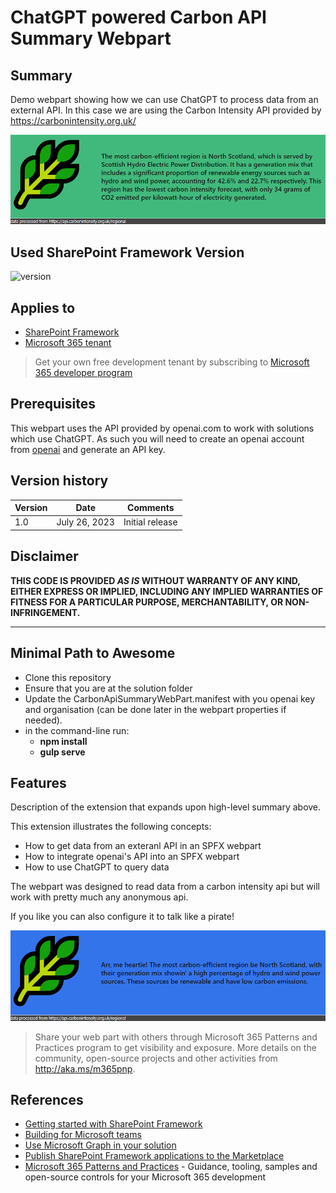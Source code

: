 # ChatGPT powered Carbon API Summary Webpart

## Summary

Demo webpart showing how we can use ChatGPT to process data from an external API. In this case we are using the Carbon Intensity API provided by https://carbonintensity.org.uk/

![Carbon API Summary Webpart](assets/demo-screen-1.png)

## Used SharePoint Framework Version

![version](https://img.shields.io/badge/version-1.17.4-green.svg)

## Applies to

- [SharePoint Framework](https://aka.ms/spfx)
- [Microsoft 365 tenant](https://docs.microsoft.com/en-us/sharepoint/dev/spfx/set-up-your-developer-tenant)

> Get your own free development tenant by subscribing to [Microsoft 365 developer program](http://aka.ms/o365devprogram)

## Prerequisites

This webpart uses the API provided by openai.com to work with solutions which use ChatGPT. As such you will need to create an openai account from [openai](http://openai.com) and generate an API key.


## Version history

| Version | Date             | Comments        |
| ------- | ---------------- | --------------- |
| 1.0     | July 26, 2023    | Initial release |

## Disclaimer

**THIS CODE IS PROVIDED _AS IS_ WITHOUT WARRANTY OF ANY KIND, EITHER EXPRESS OR IMPLIED, INCLUDING ANY IMPLIED WARRANTIES OF FITNESS FOR A PARTICULAR PURPOSE, MERCHANTABILITY, OR NON-INFRINGEMENT.**

---

## Minimal Path to Awesome

- Clone this repository
- Ensure that you are at the solution folder
- Update the CarbonApiSummaryWebPart.manifest with you openai key and organisation (can be done later in the webpart properties if needed).
- in the command-line run:
  - **npm install**
  - **gulp serve**


## Features

Description of the extension that expands upon high-level summary above.

This extension illustrates the following concepts:

- How to get data from an exteranl API in an SPFX webpart
- How to integrate openai's API into an SPFX webpart
- How to use ChatGPT to query data

The webpart was designed to read data from a carbon intensity api but will work with pretty much any anonymous api.

If you like you can also configure it to talk like a pirate!

![Carbon API Summary Webpart](assets/demo-screen-2.png)

> Share your web part with others through Microsoft 365 Patterns and Practices program to get visibility and exposure. More details on the community, open-source projects and other activities from http://aka.ms/m365pnp.

## References

- [Getting started with SharePoint Framework](https://docs.microsoft.com/en-us/sharepoint/dev/spfx/set-up-your-developer-tenant)
- [Building for Microsoft teams](https://docs.microsoft.com/en-us/sharepoint/dev/spfx/build-for-teams-overview)
- [Use Microsoft Graph in your solution](https://docs.microsoft.com/en-us/sharepoint/dev/spfx/web-parts/get-started/using-microsoft-graph-apis)
- [Publish SharePoint Framework applications to the Marketplace](https://docs.microsoft.com/en-us/sharepoint/dev/spfx/publish-to-marketplace-overview)
- [Microsoft 365 Patterns and Practices](https://aka.ms/m365pnp) - Guidance, tooling, samples and open-source controls for your Microsoft 365 development
